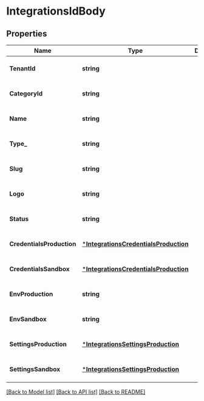# IntegrationsIdBody

## Properties
Name | Type | Description | Notes
------------ | ------------- | ------------- | -------------
**TenantId** | **string** |  | [optional] [default to null]
**CategoryId** | **string** |  | [optional] [default to null]
**Name** | **string** |  | [optional] [default to null]
**Type_** | **string** |  | [optional] [default to null]
**Slug** | **string** |  | [optional] [default to null]
**Logo** | **string** |  | [optional] [default to null]
**Status** | **string** |  | [optional] [default to null]
**CredentialsProduction** | [***IntegrationsCredentialsProduction**](integrations_credentials_production.md) |  | [optional] [default to null]
**CredentialsSandbox** | [***IntegrationsCredentialsProduction**](integrations_credentials_production.md) |  | [optional] [default to null]
**EnvProduction** | **string** |  | [optional] [default to null]
**EnvSandbox** | **string** |  | [optional] [default to null]
**SettingsProduction** | [***IntegrationsSettingsProduction**](integrations_settings_production.md) |  | [optional] [default to null]
**SettingsSandbox** | [***IntegrationsSettingsProduction**](integrations_settings_production.md) |  | [optional] [default to null]

[[Back to Model list]](../README.md#documentation-for-models) [[Back to API list]](../README.md#documentation-for-api-endpoints) [[Back to README]](../README.md)

